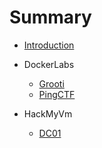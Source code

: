 # Summary

* [Introduction](README.md)

* DockerLabs
  * [Grooti](Dockerlabs/grooti.md)
  * [PingCTF](Dockerlabs/PingCTF.md)

* HackMyVm
  * [DC01](HackMyVm/DC01.md)

